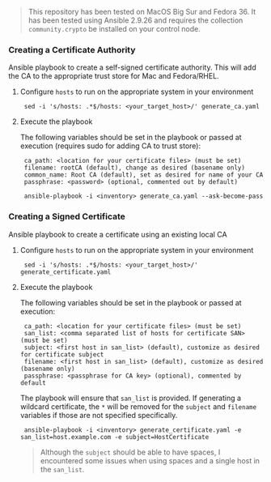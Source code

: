 > This repository has been tested on MacOS Big Sur and Fedora 36.  It has been tested using Ansible 2.9.26 and requires the collection `community.crypto` be installed on your control node.

### Creating a Certificate Authority
Ansible playbook to create a self-signed certificate authority.  This will add the CA to the appropriate trust store for Mac and Fedora/RHEL.  

1. Configure `hosts` to run on the appropriate system in your environment

        sed -i 's/hosts: .*$/hosts: <your_target_host>/' generate_ca.yaml

1. Execute the playbook

    The following variables should be set in the playbook or passed at execution (requires sudo for adding CA to trust store):

        ca_path: <location for your certificate files> (must be set)
        filename: rootCA (default), change as desired (basename only)
        common_name: Root CA (default), set as desired for name of your CA
        passphrase: <password> (optional, commented out by default)

        ansible-playbook -i <inventory> generate_ca.yaml --ask-become-pass
    

### Creating a Signed Certificate
Ansible playbook to create a certificate using an existing local CA

1. Configure `hosts` to run on the appropriate system in your environment

        sed -i 's/hosts: .*$/hosts: <your_target_host>/' generate_certificate.yaml

1. Execute the playbook

    The following variables should be set in the playbook or passed at execution:

        ca_path: <location for your certificate files> (must be set)
        san_list: <comma separated list of hosts for certificate SAN> (must be set)
        subject: <first host in san_list> (default), customize as desired for certificate subject
        filename: <first host in san_list> (default), customize as desired (basename only)
        passphrase: <passphrase for CA key> (optional), commented by default

    The playbook will ensure that `san_list` is provided.  If generating a wildcard certificate, the `*` will be removed for the `subject` and `filename` variables if those are not specified specifically.

        ansible-playbook -i <inventory> generate_certificate.yaml -e san_list=host.example.com -e subject=HostCertificate

    > Although the `subject` should be able to have spaces, I encountered some issues when using spaces and a single host in the `san_list`.